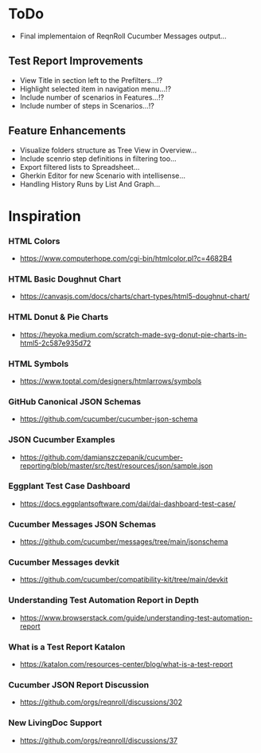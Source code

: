 # ToDo
* Final implementaion of ReqnRoll Cucumber Messages output...

## Test Report Improvements
* View Title in section left to the Prefilters...!?
* Highlight selected item in navigation menu...!?
* Include number of scenarios in Features...!?
* Include number of steps in Scenarios...!?

## Feature Enhancements
* Visualize folders structure as Tree View in Overview...
* Include scenrio step definitions in filtering too...
* Export filtered lists to Spreadsheet... 
* Gherkin Editor for new Scenario with intellisense...
* Handling History Runs by List And Graph...

# Inspiration

### HTML Colors
* https://www.computerhope.com/cgi-bin/htmlcolor.pl?c=4682B4

### HTML Basic Doughnut Chart
* https://canvasjs.com/docs/charts/chart-types/html5-doughnut-chart/

### HTML Donut & Pie Charts
* https://heyoka.medium.com/scratch-made-svg-donut-pie-charts-in-html5-2c587e935d72

### HTML Symbols
* https://www.toptal.com/designers/htmlarrows/symbols

### GitHub Canonical JSON Schemas
* https://github.com/cucumber/cucumber-json-schema

### JSON Cucumber Examples
* https://github.com/damianszczepanik/cucumber-reporting/blob/master/src/test/resources/json/sample.json

### Eggplant Test Case Dashboard
* https://docs.eggplantsoftware.com/dai/dai-dashboard-test-case/

### Cucumber Messages JSON Schemas
* https://github.com/cucumber/messages/tree/main/jsonschema

### Cucumber Messages devkit
* https://github.com/cucumber/compatibility-kit/tree/main/devkit

### Understanding Test Automation Report in Depth
* https://www.browserstack.com/guide/understanding-test-automation-report 

### What is a Test Report Katalon
* https://katalon.com/resources-center/blog/what-is-a-test-report

### Cucumber JSON Report Discussion
* https://github.com/orgs/reqnroll/discussions/302

### New LivingDoc Support
* https://github.com/orgs/reqnroll/discussions/37


